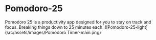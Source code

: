 # Pomodoro-25
Pomodoro 25 is a productivity app designed for you to stay on track and focus. Breaking things down to 25 minutes each.
![Pomodoro-25-light](src/assets/images/Pomodoro Timer-main.png)
